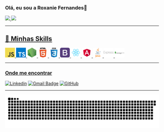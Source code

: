 ### Olá, eu sou a Roxanie Fernandes👋

<div>
  <a href="https://github.com/RoxanieFernandes">
  <img height="180em" src="https://github-readme-stats.vercel.app/api?username=RoxanieFernandes&show_icons=true&theme=dark#gh-dark-mode-only"/>
  <img height="180em" src="https://github-readme-stats.vercel.app/api/top-langs/?username=RoxanieFernandes&layout=compact&langs_count=7&theme=dark#gh-dark-mode-only"/>
</div>

---

## 🚀 Minhas Skills

<code><img height="32" src="https://raw.githubusercontent.com/github/explore/80688e429a7d4ef2fca1e82350fe8e3517d3494d/topics/javascript/javascript.png" alt="Javascript"/></code>
<code><img height="32" src="https://raw.githubusercontent.com/github/explore/80688e429a7d4ef2fca1e82350fe8e3517d3494d/topics/typescript/typescript.png" alt="Typescript"/></code>
<code><img height="32" src="https://raw.githubusercontent.com/github/explore/80688e429a7d4ef2fca1e82350fe8e3517d3494d/topics/nodejs/nodejs.png" alt="Nodejs"/></code>
<code><img height="32" src="https://raw.githubusercontent.com/github/explore/80688e429a7d4ef2fca1e82350fe8e3517d3494d/topics/html/html.png" alt="HTML5"/></code>
<code><img height="32" src="https://raw.githubusercontent.com/github/explore/80688e429a7d4ef2fca1e82350fe8e3517d3494d/topics/css/css.png" alt="CSS"/></code>
<code><img height="32" src="https://raw.githubusercontent.com/github/explore/80688e429a7d4ef2fca1e82350fe8e3517d3494d/topics/bootstrap/bootstrap.png" alt="Bootstrap"/></code>
<code><img height="32" src="https://raw.githubusercontent.com/github/explore/80688e429a7d4ef2fca1e82350fe8e3517d3494d/topics/react/react.png" alt="React"/></code>
<code><img height="32" src="https://raw.githubusercontent.com/github/explore/80688e429a7d4ef2fca1e82350fe8e3517d3494d/topics/angular/angular.png" alt="Angular"/></code>
<code><img height="32" src="https://raw.githubusercontent.com/github/explore/80688e429a7d4ef2fca1e82350fe8e3517d3494d/topics/java/java.png" alt="Java"/></code>
<code><img height="32" src="https://raw.githubusercontent.com/github/explore/80688e429a7d4ef2fca1e82350fe8e3517d3494d/topics/express/express.png" alt="Express"/></code>
<code><img height="32" src="https://raw.githubusercontent.com/github/explore/80688e429a7d4ef2fca1e82350fe8e3517d3494d/topics/mongodb/mongodb.png" alt="MongoDB"/></code>

---

<h3>Onde me encontrar</h3>

[![Linkedin](https://img.shields.io/badge/-roxaniefernandes-blue?style=flat-square&logo=Linkedin&logoColor=white&link=https://www.linkedin.com/in/roxanie-fernandes/)](https://www.linkedin.com/in/roxanie-fernandes/)
[![Gmail Badge](https://img.shields.io/badge/-roxaniedmfernandes@gmail.com-006bed?style=flat-square&logo=Gmail&logoColor=white&link=mailto:roxaniedmfernandes@gmail.com)](mailto:roxaniedmfernandes@gmail.com)
[![GitHub](https://img.shields.io/github/followers/iuricode?label=follow&style=social)](https://github.com/RoxanieFernandes)

---
![Snake animation](https://github.com/flememaia/flememaia/blob/output/github-contribution-grid-snake.svg)
